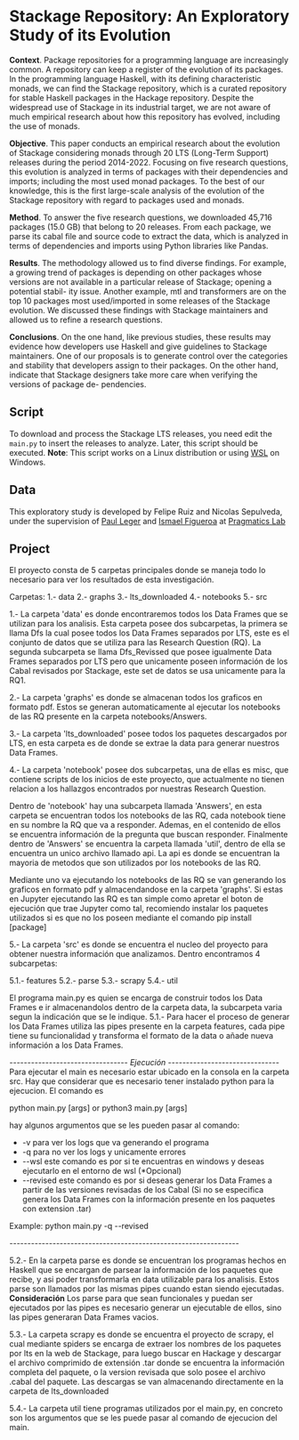 # Stackage Repository: An Exploratory Study of its Evolution

**Context**. Package repositories for a programming language are increasingly common. A repository can keep a register of the evolution of its packages. In the programming language Haskell, with its defining characteristic monads, we can find the Stackage repository, which is a curated repository for stable Haskell packages in the Hackage repository. Despite the widespread use of Stackage in its industrial target, we are not aware of much empirical research about how this repository has evolved, including the use of monads. 

**Objective**. This paper conducts an empirical research about the evolution of Stackage considering monads through 20 LTS (Long-Term Support) releases during the period 2014-2022. Focusing on five research questions, this evolution is analyzed in terms of packages with their dependencies and imports; including the most used monad packages. To the best of our knowledge, this is the first large-scale analysis of the evolution of the Stackage repository with regard to packages used and monads.

**Method**. To answer the five research questions, we downloaded 45,716 packages (15.0 GB) that belong to 20 releases. From each package, we parse its cabal file and source code to extract the data, which is analyzed in terms of dependencies and imports using Python libraries like Pandas.

**Results**. The methodology allowed us to find diverse findings. For example, a growing trend of packages is depending on other packages whose versions are not available in a particular release of Stackage; opening a potential stabil- ity issue. Another example, mtl and transformers are on the top 10 packages most used/imported in some releases of the Stackage evolution. We discussed these findings with Stackage maintainers and allowed us to refine a research questions.

**Conclusions**. On the one hand, like previous studies, these results may evidence how developers use Haskell and give guidelines to Stackage maintainers. One of our proposals is to generate control over the categories and stability that developers assign to their packages. On the other hand, indicate that Stackage designers take more care when verifying the versions of package de- pendencies.


## Script

To download and process the Stackage LTS releases, you need edit the `main.py` to insert the releases to analyze. Later, this script should be executed. 
**Note**: This script works on a Linux distribution or using [WSL](https://docs.microsoft.com/en-us/windows/wsl/install) on Windows.   

## Data

This exploratory study is developed by Felipe Ruiz and Nicolas Sepulveda, under the supervision of [Paul Leger](http://pleger.cl) and [Ismael Figueroa](https://ifigueroap.github.io/) at [Pragmatics Lab](http://pragmaticslab.com)

## Project

El proyecto consta de 5 carpetas principales donde se maneja todo lo necesario para ver los resultados de esta investigación.

Carpetas: 
1.- data 
2.- graphs
3.- lts_downloaded
4.- notebooks
5.- src

1.- La carpeta 'data' es donde encontraremos todos los Data Frames que se utilizan para los analisis. Esta carpeta posee dos subcarpetas, la primera se llama Dfs la cual posee todos los Data Frames separados por LTS, este es el conjunto de datos que se utiliza para las Research Question (RQ). La segunda subcarpeta se llama Dfs_Revissed que posee igualmente Data Frames separados por LTS pero que unicamente poseen información de los Cabal revisados por Stackage, este set de datos se usa unicamente para la RQ1.

2.- La carpeta 'graphs' es donde se almacenan todos los graficos en formato pdf. Estos se generan automaticamente al ejecutar los notebooks de las RQ presente en la carpeta notebooks/Answers.

3.- La carpeta 'lts_downloaded' posee todos los paquetes descargados por LTS, en esta carpeta es de donde se extrae la data para generar nuestros Data Frames.

4.- La carpeta 'notebook' posee dos subcarpetas, una de ellas es misc, que contiene scripts de los inicios de este proyecto, que actualmente no tienen relacion a los hallazgos encontrados por nuestras Research Question.

Dentro de 'notebook' hay una subcarpeta llamada 'Answers', en esta carpeta se encuentran todos los notebooks de las RQ, cada notebook tiene en su nombre la RQ que va a responder. Ademas, en el contenido de ellos se encuentra información de la pregunta que buscan responder. Finalmente dentro de 'Answers' se encuentra la carpeta llamada 'util', dentro de ella se encuentra un unico archivo llamado api. 
La api es donde se encuentran la mayoria de metodos que son utilizados por los notebooks de las RQ. 

Mediante uno va ejecutando los notebooks de las RQ se van generando los graficos en formato pdf y almacendandose en la carpeta 'graphs'.
Si estas en Jupyter ejecutando las RQ es tan simple como apretar el boton de ejecución que trae Jupyter como tal, recomiendo instalar los paquetes utilizados si es que no los poseen mediante el comando pip install [package]

5.- La carpeta 'src' es donde se encuentra el nucleo del proyecto para obtener nuestra información que analizamos. Dentro encontramos 4 subcarpetas:

5.1.- features
5.2.- parse
5.3.- scrapy
5.4.- util

El programa main.py es quien se encarga de construir todos los Data Frames e ir almacenandolos dentro de la carpeta data, la subcarpeta varia segun la indicación que se le indique. 
5.1.- Para hacer el proceso de generar los Data Frames utiliza las pipes presente en la carpeta features, cada pipe tiene su funcionalidad y transforma el formato de la data o añade nueva información a los Data Frames.

*--------------------------------- Ejecución -------------------------------*
Para ejecutar el main es necesario estar ubicado en la consola en la carpeta src. Hay que considerar que es necesario tener instalado python para la ejecucion.
El comando es 

python main.py [args] or python3 main.py [args]

hay algunos argumentos que se les pueden pasar al comando: 
* -v para ver los logs que va generando el programa
* -q para no ver los logs y unicamente errores
* --wsl este comando es por si te encuentras en windows y deseas ejecutarlo en el entorno de wsl (*Opcional)
* --revised este comando es por si deseas generar los Data Frames a partir de las versiones revisadas de los Cabal (Si no se especifica genera los Data Frames con la información presente en los paquetes con extension .tar)

Example:
    python main.py -q --revised

*----------------------------------------------------------------*

5.2.- En la carpeta parse es donde se encuentran los programas hechos en Haskell que se encargan de parsear la información de los paquetes que recibe, y asi poder transformarla en data utilizable para los analisis. Estos parse son llamados por las mismas pipes cuando estan siendo ejecutadas.
**Consideración** 
Los parse para que sean funcionales y puedan ser ejecutados por las pipes es necesario generar un ejecutable de ellos, sino las pipes generaran Data Frames vacios.

5.3.- La carpeta scrapy es donde se encuentra el proyecto de scrapy, el cual mediante spiders se encarga de extraer los nombres de los paquetes por lts en la web de Stackage, para luego buscar en Hackage y descargar el archivo comprimido de extensión .tar donde se encuentra la información completa del paquete, o la version revisada que solo posee el archivo .cabal del paquete. Las descargas se van almacenando directamente en la carpeta de lts_downloaded

5.4.- La carpeta util tiene programas utilizados por el main.py, en concreto son los argumentos que se les puede pasar al comando de ejecucion del main.
